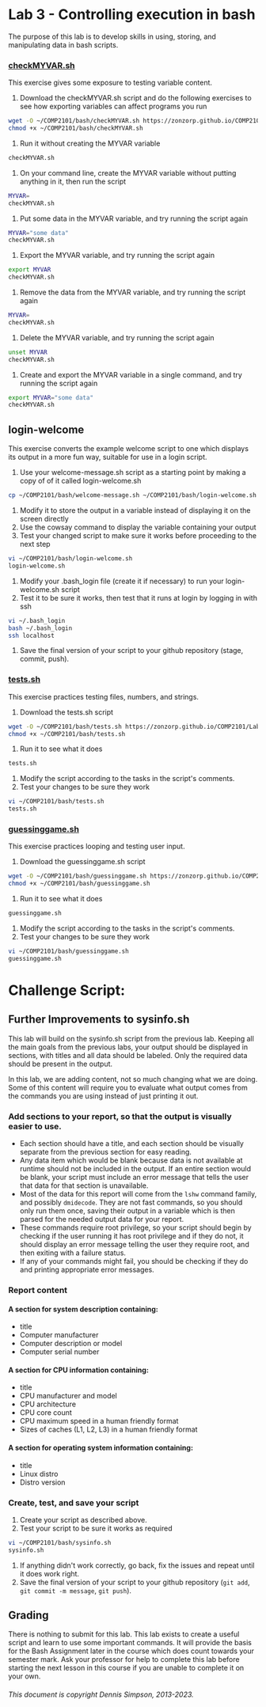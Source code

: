 # Lab 3 - Controlling execution in bash
The purpose of this lab is to develop skills in using, storing, and manipulating data in bash scripts.

### [checkMYVAR.sh](scripts-lab3/checkMYVAR.sh)
This exercise gives some exposure to testing variable content.
1. Download the checkMYVAR.sh script and do the following exercises to see how exporting variables can affect programs you run
 ```bash
 wget -O ~/COMP2101/bash/checkMYVAR.sh https://zonzorp.github.io/COMP2101/Labs/bash/scripts-lab3/checkMYVAR.sh
 chmod +x ~/COMP2101/bash/checkMYVAR.sh
 ```
1. Run it without creating the MYVAR variable
 ```bash
 checkMYVAR.sh
 ```
1. On your command line, create the MYVAR variable without putting anything in it, then run the script
 ```bash
 MYVAR=
 checkMYVAR.sh
 ```
1. Put some data in the MYVAR variable, and try running the script again
 ```bash
 MYVAR="some data"
 checkMYVAR.sh
 ```
1. Export the MYVAR variable, and try running the script again
 ```bash
 export MYVAR
 checkMYVAR.sh
 ```
1. Remove the data from the MYVAR variable, and try running the script again
 ```bash
 MYVAR=
 checkMYVAR.sh
 ```
1. Delete the MYVAR variable, and try running the script again
 ```bash
 unset MYVAR
 checkMYVAR.sh
 ```
1. Create and export the MYVAR variable in a single command, and try running the script again
 ```bash
 export MYVAR="some data"
 checkMYVAR.sh
 ```

## login-welcome
This exercise converts the example welcome script to one which displays its output in a more fun way, suitable for use in a login script.
1. Use your welcome-message.sh script as a starting point by making a copy of of it called login-welcome.sh
```bash
cp ~/COMP2101/bash/welcome-message.sh ~/COMP2101/bash/login-welcome.sh
```
1. Modify it to store the output in a variable instead of displaying it on the screen directly
1. Use the cowsay command to display the variable containing your output
1. Test your changed script to make sure it works before proceeding to the next step
```bash
vi ~/COMP2101/bash/login-welcome.sh
login-welcome.sh
```
1. Modify your .bash_login file (create it if necessary) to run your login-welcome.sh script
1. Test it to be sure it works, then test that it runs at login by logging in with ssh
```bash
vi ~/.bash_login
bash ~/.bash_login
ssh localhost
```
1. Save the final version of your script to your github repository (stage, commit, push).

### [tests.sh](scripts-lab3/tests.sh)
This exercise practices testing files, numbers, and strings.
1. Download the tests.sh script
```bash
wget -O ~/COMP2101/bash/tests.sh https://zonzorp.github.io/COMP2101/Labs/bash/scripts-lab3/tests.sh
chmod +x ~/COMP2101/bash/tests.sh
```
1. Run it to see what it does
```bash
tests.sh
```
1. Modify the script according to the tasks in the script's comments.
1. Test your changes to be sure they work
```bash
vi ~/COMP2101/bash/tests.sh
tests.sh
```

### [guessinggame.sh](scripts-lab3/guessinggame.sh)
This exercise practices looping and testing user input.
1. Download the guessinggame.sh script
```bash
wget -O ~/COMP2101/bash/guessinggame.sh https://zonzorp.github.io/COMP2101/Labs/bash/scripts-lab3/guessinggame.sh
chmod +x ~/COMP2101/bash/guessinggame.sh
```
1. Run it to see what it does
```bash
guessinggame.sh
```
1. Modify the script according to the tasks in the script's comments.
1. Test your changes to be sure they work
```bash
vi ~/COMP2101/bash/guessinggame.sh
guessinggame.sh
```

# Challenge Script:
## Further Improvements to sysinfo.sh
This lab will build on the sysinfo.sh script from the previous lab. Keeping all the main goals from the previous labs, your output should be displayed in sections, with titles and all data should be labeled. Only the required data should be present in the output.

In this lab, we are adding content, not so much changing what we are doing. Some of this content will require you to evaluate what output comes from the commands you are using instead of just printing it out.

### Add sections to your report, so that the output is visually easier to use.
* Each section should have a title, and each section should be visually separate from the previous section for easy reading.
* Any data item which would be blank because data is not available at runtime should not be included in the output. If an entire section would be blank, your script must include an error message that tells the user that data for that section is unavailable.
* Most of the data for this report will come from the ```lshw``` command family, and possibly ```dmidecode```. They are not fast commands, so you should only run them once, saving their output in a variable which is then parsed for the needed output data for your report.
* These commands require root privilege, so your script should begin by checking if the user running it has root privilege and if they do not, it should display an error message telling the user they require root, and then exiting with a failure status.
* If any of your commands might fail, you should be checking if they do and printing appropriate error messages.

### Report content
#### A section for system description containing:
* title
* Computer manufacturer
* Computer description or model
* Computer serial number

#### A section for CPU information containing:
* title
* CPU manufacturer and model
* CPU architecture
* CPU core count
* CPU maximum speed in a human friendly format
* Sizes of caches (L1, L2, L3) in a human friendly format

#### A section for operating system information containing:
* title
* Linux distro
* Distro version

### Create, test, and save your script
1. Create your script as described above.
1. Test your script to be sure it works as required
```bash
vi ~/COMP2101/bash/sysinfo.sh
sysinfo.sh
```
1. If anything didn't work correctly, go back, fix the issues and repeat until it does work right.
1. Save the final version of your script to your github repository (```git add```, ```git commit -m message```, ```git push```).

## Grading
There is nothing to submit for this lab. This lab exists to create a useful script and learn to use some important commands. It will provide the basis for the Bash Assignment later in the course which does count towards your semester mark. Ask your professor for help to complete this lab before starting the next lesson in this course if you are unable to complete it on your own.

###### This document is copyright Dennis Simpson, 2013-2023.
